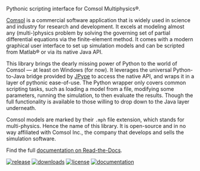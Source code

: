 ﻿Pythonic scripting interface for Comsol Multiphysics®.

[Comsol][comsol] is a commercial software application that is widely
used in science and industry for research and development. It excels
at modeling almost any (multi-)physics problem by solving the governing
set of partial differential equations via the finite-element method.
It comes with a modern graphical user interface to set up simulation
models and can be scripted from Matlab® or via its native Java API.

This library brings the dearly missing power of Python to the world
of Comsol — at least on Windows (for now). It leverages the universal
Python-to-Java bridge provided by [JPype][jpype] to access the native
API, and wraps it in a layer of pythonic ease-of-use. The Python
wrapper only covers common scripting tasks, such as loading a model
from a file, modifying some parameters, running the simulation, to
then evaluate the results. Though the full functionality is available
to those willing to drop down to the Java layer underneath.

Comsol models are marked by their `.mph` file extension, which stands
for multi-physics. Hence the name of this library. It is open-source
and in no way affiliated with Comsol Inc., the company that develops
and sells the simulation software.

Find the full [documentation on Read-the-Docs][docs].


[comsol]: https://www.comsol.com
[jpype]:  https://pypi.org/project/JPype1
[docs]:   https://mph.readthedocs.io

[![release](https://img.shields.io/pypi/v/mph.svg)](https://pypi.python.org/pypi/mph)
[![downloads](https://pepy.tech/badge/mph)](https://pepy.tech/project/mph)
[![license](https://img.shields.io/badge/License-MIT-green.svg)](https://opensource.org/licenses/MIT)
[![documentation](https://readthedocs.org/projects/mph/badge/?version=latest)](https://mph.readthedocs.io/en/latest/?badge=latest)
